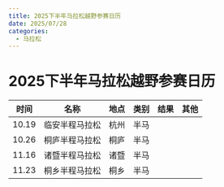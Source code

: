 ```yaml
---
title: 2025下半年马拉松越野参赛日历
date: 2025/07/28
categories:
  - 马拉松
---
```


# 2025下半年马拉松越野参赛日历

| 时间  | 名称                  | 地点       | 类别      | 结果   | 其他 |
| ----- | --------------------- | ---------- | --------- | ------ | ---- |
| 10.19   | 临安半程马拉松        | 杭州           | 半马 |  |      |
| 10.26   | 桐庐半程马拉松        | 桐庐           | 半马 |  |      |
| 11.16   | 诸暨半程马拉松        | 诸暨           | 半马 |  |      |
| 11.23   | 桐乡半程马拉松        | 桐乡           | 半马 |  |      |